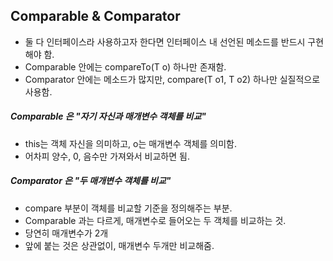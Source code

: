 ## Comparable & Comparator

- 둘 다 인터페이스라 사용하고자 한다면 인터페이스 내 선언된
메소드를 반드시 구현해야 함.
- Comparable 안에는 compareTo(T o) 하나만 존재함.
- Comparator 안에는 메소드가 많지만, compare(T o1, T o2) 하나만 실질적으로 사용함.
##### Comparable 은 "자기 자신과 매개변수 객체를 비교"
- this는 객체 자신을 의미하고, o는 매개변수 객체를 의미함.
- 어차피 양수, 0, 음수만 가져와서 비교하면 됨.

##### Comparator 은 "두 매개변수 객체를 비교"
- compare 부분이 객체를 비교할 기준을 정의해주는 부분.
- Comparable 과는 다르게, 매개변수로 들어오는 두 객체를 비교하는 것.
- 당연히 매개변수가 2개
- 앞에 붙는 것은 상관없이, 매개변수 두개만 비교해줌.